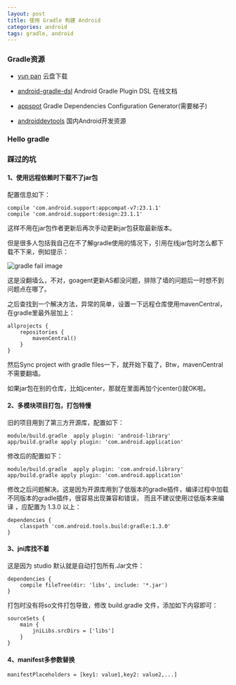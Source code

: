 ```yaml
---
layout: post
title: 使用 Gradle 构建 Android
categories: android
tags: gradle, android
---
```


### Gradle资源

* [yun pan](http://yun.baidu.com/s/1skv1JZn) 云盘下载

* [android-gradle-dsl](http://google.github.io/android-gradle-dsl/) Android Gradle Plugin DSL 在线文档 

* [appspot](http://gradleplease.appspot.com/) Gradle Dependencies Configuration Generator(需要梯子)

* [androiddevtools](http://www.androiddevtools.cn/#gradle) 国内Android开发资源

<!--more-->

### Hello gradle


### 踩过的坑

#### 1、使用远程依赖时下载不了jar包
	
配置信息如下：

	compile 'com.android.support:appcompat-v7:23.1.1'
	compile 'com.android.support:design:23.1.1'

这样不用在jar包作者更新后再次手动更新jar包获取最新版本。

但是很多人包括我自己在不了解gradle使用的情况下，引用在线jar包时怎么都下载不下来，例如提示：

![gradle fail image](/img/build-application-with-gradle-1.png)

这是没翻墙么，不对，goagent更新AS都没问题，排除了墙的问题后一时想不到问题点在哪了。

之后查找到一个解决方法，异常的简单，设置一下远程仓库使用mavenCentral，在gradle里最外层加上：

	allprojects {  
	    repositories {  
	        mavenCentral()  
	    }  
	} 

然后Sync project with gradle files一下，就开始下载了，Btw，mavenCentral不需要翻墙。

如果jar包在别的仓库，比如jcenter，那就在里面再加个jcenter()就OK啦。

#### 2、多模块项目打包，打包特慢 
	
旧的项目用到了第三方开源库，配置如下：

	module/build.gradle  apply plugin: 'android-library'
	app/build.gradle apply plugin: 'com.android.application'

修改后的配置如下：

	module/build.gradle  apply plugin: 'com.android.library'
	app/build.gradle apply plugin: 'com.android.application'

修改之后问题解决。这是因为开源库用到了低版本的gradle插件，编译过程中加载不同版本的gradle插件，很容易出现兼容和错误，
而且不建议使用过低版本来编译 ，应配置为 1.3.0 以上：


	dependencies {
		classpath 'com.android.tools.build:gradle:1.3.0'
	}

#### 3、jni库找不着

这是因为 studio 默认就是自动打包所有.Jar文件：

	dependencies {
	    compile fileTree(dir: 'libs', include: '*.jar')
	}

打包时没有将so文件打包导致，修改 build.gradle 文件，添加如下内容即可：
	
	sourceSets {
	    main {
	        jniLibs.srcDirs = ['libs']
	    }
	}

#### 4、manifest多参数替换

	manifestPlaceholders = [key1: value1,key2: value2,...]





